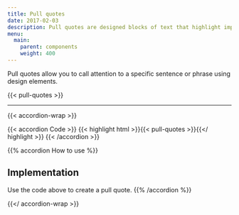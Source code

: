 ```yaml
---
title: Pull quotes
date: 2017-02-03
description: Pull quotes are designed blocks of text that highlight important or meaningful quotes.
menu:
  main:
    parent: components
    weight: 400
---
```


Pull quotes allow you to call attention to a specific sentence or phrase using design elements.

{{< pull-quotes >}}

---

{{< accordion-wrap >}}

{{< accordion Code >}}
  {{< highlight html >}}{{< pull-quotes >}}{{</ highlight >}}
{{< /accordion >}}

{{% accordion How to use %}}
## Implementation
Use the code above to create a pull quote.
{{% /accordion %}}

{{</ accordion-wrap >}}
